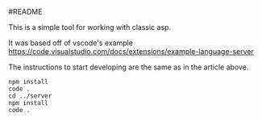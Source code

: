 #README

This is a simple tool for working with classic asp. 

It was based off of vscode's example https://code.visualstudio.com/docs/extensions/example-language-server

The instructions to start developing are the same as in the article above.


~~~~ cd client
npm install
code .
cd ../server
npm install
code . 